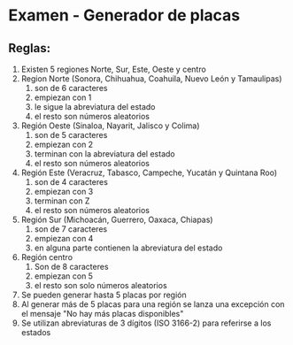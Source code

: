 # Examen - Generador de placas
## Reglas:
1. Existen 5 regiones Norte, Sur, Este, Oeste y centro
1. Region Norte (Sonora, Chihuahua, Coahuila, Nuevo León y Tamaulipas)
   1. son de 6 caracteres
   1. empiezan con 1
   1. le sigue la abreviatura del estado 
   1. el resto son números aleatorios   
1. Región Oeste  (Sinaloa, Nayarit, Jalisco y Colima)
   1. son de 5 caracteres
   1. empiezan con 2
   1. terminan con la abreviatura del estado
   1. el resto son números aleatorios   
1. Región Este (Veracruz, Tabasco, Campeche, Yucatán y Quintana Roo)
   1. son de 4 caracteres
   1. empiezan con 3 
   1. terminan con Z
   1. el resto son números aleatorios  
1. Región Sur (Michoacán, Guerrero, Oaxaca, Chiapas)
   1. son de 7 caracteres
   1. empiezan con 4
   1. en alguna parte contienen la abreviatura del estado  
1. Región centro
   1. Son de 8 caracteres
   1. empiezan con 5
   1. el resto son solo números aleatorios  
1. Se pueden generar hasta 5 placas por región
1. Al generar más de 5 placas para una región se lanza una excepción con el mensaje "No hay más placas disponibles"
1. Se utilizan abreviaturas de 3 dígitos (ISO 3166-2) para referirse a los estados